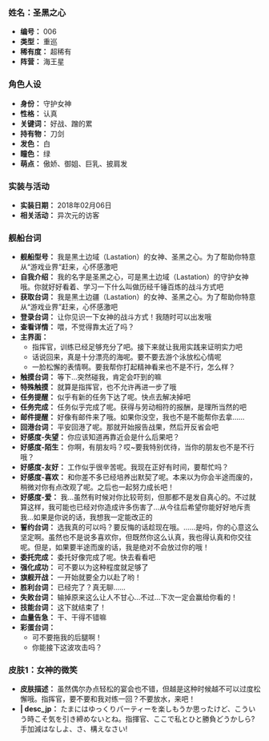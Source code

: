 ### 姓名：圣黑之心
* **编号：** 006
* **类型：** 重巡
* **稀有度：** 超稀有
* **阵营：** 海王星


### 角色人设
* **身份：** 守护女神
* **性格：** 认真
* **关键词：** 好战、蹭的累
* **持有物：** 刀剑
* **发色：** 白
* **瞳色：** 绿
* **萌点：** 傲娇、御姐、巨乳、披肩发


### 实装与活动
* **实装日期：** 2018年02月06日
* **相关活动：** 异次元的访客


### 舰船台词
* **舰船型号：** 我是黑土边域（Lastation）的女神、圣黑之心。为了帮助你特意从“游戏业界“赶来，心怀感激吧
* **自我介绍：** 我的名字是圣黑之心，可是黑土边域（Lastation）的守护女神哦。你就好好看着、学习一下什么叫做历经千锤百炼的战斗方式吧
* **获取台词：** 我是黑土边疆（Lastation）的女神、圣黑之心。为了帮助你特意从“游戏业界”赶来，心怀感激吧
* **登录台词：** 让你见识一下女神的战斗方式！我随时可以出发哦
* **查看详情：** 喂，不觉得靠太近了吗？
* **主界面：**
  * 指挥官，训练已经足够充分了吧。接下来就让我用实践来证明实力吧
  * 话说回来，真是十分漂亮的海呢。要不要去游个泳放松心情呢
  * 一脸松懈的表情啊。要我帮你打起精神看来也不是不行，怎么样？
* **触摸台词：** 等下…突然碰我，肯定会吓到的嘛
* **特殊触摸：** 就算是指挥官，也不允许再进一步了哦
* **任务提醒：** 似乎有新的任务下达了呢。快点去解决掉吧
* **任务完成：** 任务似乎完成了呢。获得与劳动相符的报酬，是理所当然的吧
* **邮件提醒：** 好像有邮件来了哦。如果你没空，我也不是不能帮你去拿……
* **回港台词：** 平安回港了呢。那就开始报告战果，然后开反省会吧
* **好感度-失望：** 你应该知道再靠近会是什么后果吧？
* **好感度-陌生：** 你啊，有朋友吗？哎~要我特别优待，当你的朋友也不是不行哦？
* **好感度-友好：** 工作似乎很辛苦呢。我现在正好有时间，要帮忙吗？
* **好感度-喜欢：** 和你差不多已经培养出默契了呢。本来以为你会半途而废的，稍微对你有点改观了呢。之后也一起努力成长吧！
* **好感度-爱：** 我…虽然有时候对你比较苛刻，但那都不是发自真心的。不过就算这样，我可能也已经对你造成许多伤害了…从今往后希望你能好好地斥责我…如果是你说的话，我想我一定能改正的
* **誓约台词：** 选我真的可以吗？要反悔的话趁现在哦。……是吗，你的心意这么坚定啊。虽然也不是说多喜欢你，但既然你这么认真，我也得认真和你交往呢。但是，如果要半途而废的话，我是绝对不会放过你的哦！
* **委托完成：** 委托好像完成了呢。快去看看吧
* **强化成功：** 可不要以为这种程度就足够了
* **旗舰开战：** 一开始就要全力以赴了哟！
* **胜利台词：** 已经完了？真无聊……
* **失败台词：** 输掉原来这么让人不甘心…不过…下次一定会赢给你看的！
* **技能台词：** 这下就结束了！
* **血量告急：** 干、干得不错嘛
* **彩蛋台词：**
  * 可不要拖我的后腿啊！
  * 你能接下这波攻击吗？


### 皮肤1：女神的微笑
* **皮肤描述：** 虽然偶尔办点轻松的宴会也不错，但越是这种时候越不可以过度松懈哦。指挥官，要不要和我对练一回？不要放水，来吧！
* **| desc_jp：** たまにはゆっくりパーティーを楽しもうか思ったけど、こういう時こそ気を引き締めないとね。指揮官、ここで私とひと勝負どうかしら?手加減はなしよ、さ、構えなさい!
